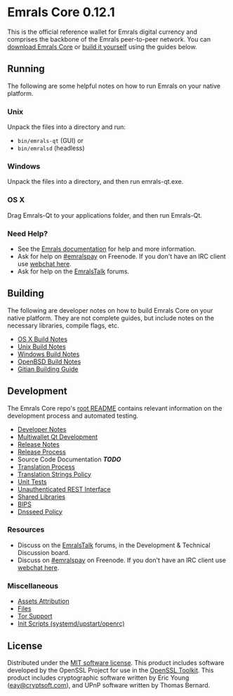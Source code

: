 Emrals Core 0.12.1
=====================

This is the official reference wallet for Emrals digital currency and comprises the backbone of the Emrals peer-to-peer network. You can [download Emrals Core](https://www.emrals.org/downloads/) or [build it yourself](#building) using the guides below.

Running
---------------------
The following are some helpful notes on how to run Emrals on your native platform.

### Unix

Unpack the files into a directory and run:

- `bin/emrals-qt` (GUI) or
- `bin/emralsd` (headless)

### Windows

Unpack the files into a directory, and then run emrals-qt.exe.

### OS X

Drag Emrals-Qt to your applications folder, and then run Emrals-Qt.

### Need Help?

* See the [Emrals documentation](https://emralspay.atlassian.net/wiki/display/DOC)
for help and more information.
* Ask for help on [#emralspay](http://webchat.freenode.net?channels=emralspay) on Freenode. If you don't have an IRC client use [webchat here](http://webchat.freenode.net?channels=emralspay).
* Ask for help on the [EmralsTalk](https://emralstalk.org/) forums.

Building
---------------------
The following are developer notes on how to build Emrals Core on your native platform. They are not complete guides, but include notes on the necessary libraries, compile flags, etc.

- [OS X Build Notes](build-osx.md)
- [Unix Build Notes](build-unix.md)
- [Windows Build Notes](build-windows.md)
- [OpenBSD Build Notes](build-openbsd.md)
- [Gitian Building Guide](gitian-building.md)

Development
---------------------
The Emrals Core repo's [root README](/README.md) contains relevant information on the development process and automated testing.

- [Developer Notes](developer-notes.md)
- [Multiwallet Qt Development](multiwallet-qt.md)
- [Release Notes](release-notes.md)
- [Release Process](release-process.md)
- Source Code Documentation ***TODO***
- [Translation Process](translation_process.md)
- [Translation Strings Policy](translation_strings_policy.md)
- [Unit Tests](unit-tests.md)
- [Unauthenticated REST Interface](REST-interface.md)
- [Shared Libraries](shared-libraries.md)
- [BIPS](bips.md)
- [Dnsseed Policy](dnsseed-policy.md)

### Resources
* Discuss on the [EmralsTalk](https://emralstalk.org/) forums, in the Development & Technical Discussion board.
* Discuss on [#emralspay](http://webchat.freenode.net/?channels=emralspay) on Freenode. If you don't have an IRC client use [webchat here](http://webchat.freenode.net/?channels=emralspay).

### Miscellaneous
- [Assets Attribution](assets-attribution.md)
- [Files](files.md)
- [Tor Support](tor.md)
- [Init Scripts (systemd/upstart/openrc)](init.md)

License
---------------------
Distributed under the [MIT software license](http://www.opensource.org/licenses/mit-license.php).
This product includes software developed by the OpenSSL Project for use in the [OpenSSL Toolkit](https://www.openssl.org/). This product includes
cryptographic software written by Eric Young ([eay@cryptsoft.com](mailto:eay@cryptsoft.com)), and UPnP software written by Thomas Bernard.
